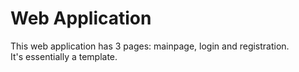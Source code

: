 <h1> Web Application </h1>
<p> This web application has 3 pages: mainpage, login and registration. <br /> It's essentially a template. </p>
